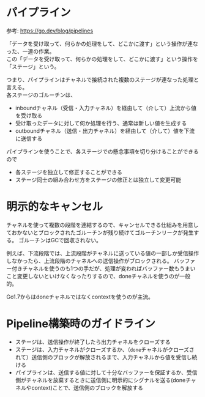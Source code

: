 # パイプライン
参考: https://go.dev/blog/pipelines

「データを受け取って、何らかの処理をして、どこかに渡す」という操作が連なった、一連の作業。  
この「データを受け取って、何らかの処理をして、どこかに渡す」という操作を「ステージ」という。

つまり、パイプラインはチャネルで接続された複数のステージが連なった処理と言える。  
各ステージのゴルーチンは、

- inboundチャネル（受信・入力チャネル）を経由して（介して）上流から値を受け取る
- 受け取ったデータに対して何か処理を行う、通常は新しい値を生成する
- outboundチャネル（送信・出力チャネル）を経由して（介して）値を下流に送信する

パイプラインを使うことで、各ステージでの懸念事項を切り分けることができるので

- 各ステージを独立して修正することができる
- ステージ同士の組み合わせ方をステージの修正とは独立して変更可能

# 明示的なキャンセル

チャネルを使って複数の段階を連結するので、キャンセルできる仕組みを用意しておかないとブロックされたゴルーチンが残り続けてゴルーチンリークが発生する。
ゴルーチンはGCで回収されない。

例えば、下流段階では、上流段階がチャネルに送っている値の一部しか受信操作しなかったら、上流段階のチャネルへの送信操作がブロックされる。
バッファー付きチャネルを使うのも1つの手だが、処理が変わればバッファー数もうまいこと変更しないといけなくなったりするので、doneチャネルを使うのが一般的。

Go1.7からはdoneチャネルではなくcontextを使うのが主流。

# Pipeline構築時のガイドライン
- ステージは、送信操作が終了したら出力チャネルをクローズする
- ステージは、入力チャネルがクローズするか、（`done`チャネルがクローズされて）送信側のブロックが解放されるまで、入力チャネルから値を受信し続ける
- パイプラインは、送信する値に対して十分なバッファーを保証するか、受信側がチャネルを放棄するときに送信側に明示的にシグナルを送る(doneチャネルやcontext)ことで、送信側のブロックを解放する
